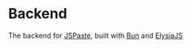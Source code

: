 # Backend

The backend for [JSPaste](https://jspaste.eu), built with [Bun](https://bun.sh) and [ElysiaJS](https://elysiajs.com)
